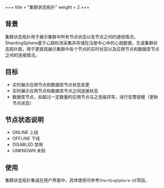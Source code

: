 +++
title = "集群状态拓扑"
weight = 2
+++

## 背景

集群状态拓扑用于展示集群中所有节点状态以及节点之间的通信情况。
ShardingSphere基于心跳检测采集并存储在注册中心中的心跳数据，生成集群状态拓扑图，用于更直观展示集群中各个节点的实时状态以及应用节点和数据库节点之间的连接情况。

## 目标

- 实时展示应用节点和数据库节点状态变更
- 实时展示应用节点和数据库节点之间连接状态
- 数据库节点，如超过一定数量的应用节点与之连接异常，进行告警提醒（更新节点状态）

## 节点状态说明

- ONLINE 上线
- OFFLINE 下线
- DISABLED 禁用
- UNKNOWN 未知

## 使用

集群状态拓扑集成在用户界面中，具体使用可参考`ShardingSphere-UI`项目。
